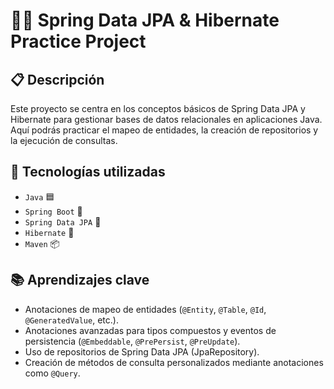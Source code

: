 # 🐱‍💻 Spring Data JPA & Hibernate Practice Project

## 📋 Descripción
Este proyecto se centra en los conceptos básicos de Spring Data JPA y Hibernate para gestionar bases de datos relacionales en aplicaciones Java. Aquí podrás practicar el mapeo de entidades, la creación de repositorios y la ejecución de consultas.

## 🧰 Tecnologías utilizadas
- `Java` 🟦
- `Spring Boot` 🌱
- `Spring Data JPA` 📜
- `Hibernate` 🐘
- `Maven` 📦


## 📚 Aprendizajes clave

- Anotaciones de mapeo de entidades (`@Entity`, `@Table`, `@Id`, `@GeneratedValue`, etc.).
- Anotaciones avanzadas para tipos compuestos y eventos de persistencia (`@Embeddable`, `@PrePersist`, `@PreUpdate`).
- Uso de repositorios de Spring Data JPA (JpaRepository).
- Creación de métodos de consulta personalizados mediante anotaciones como `@Query`.